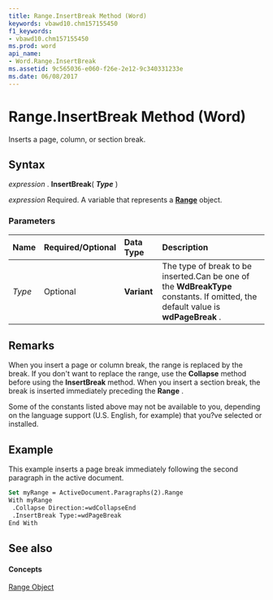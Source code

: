 ```yaml
---
title: Range.InsertBreak Method (Word)
keywords: vbawd10.chm157155450
f1_keywords:
- vbawd10.chm157155450
ms.prod: word
api_name:
- Word.Range.InsertBreak
ms.assetid: 9c565036-e060-f26e-2e12-9c340331233e
ms.date: 06/08/2017
---
```



# Range.InsertBreak Method (Word)

Inserts a page, column, or section break.


## Syntax

 _expression_ . **InsertBreak**( **_Type_** )

 _expression_ Required. A variable that represents a **[Range](Word.Range.md)** object.


### Parameters



|**Name**|**Required/Optional**|**Data Type**|**Description**|
|:-----|:-----|:-----|:-----|
| _Type_|Optional| **Variant**|The type of break to be inserted.Can be one of the  **WdBreakType** constants. If omitted, the default value is **wdPageBreak** .|

## Remarks

When you insert a page or column break, the range is replaced by the break. If you don't want to replace the range, use the  **Collapse** method before using the **InsertBreak** method. When you insert a section break, the break is inserted immediately preceding the **Range** .

Some of the constants listed above may not be available to you, depending on the language support (U.S. English, for example) that you?ve selected or installed.


## Example

This example inserts a page break immediately following the second paragraph in the active document.


```vb
Set myRange = ActiveDocument.Paragraphs(2).Range 
With myRange 
 .Collapse Direction:=wdCollapseEnd 
 .InsertBreak Type:=wdPageBreak 
End With
```


## See also


#### Concepts


[Range Object](Word.Range.md)

